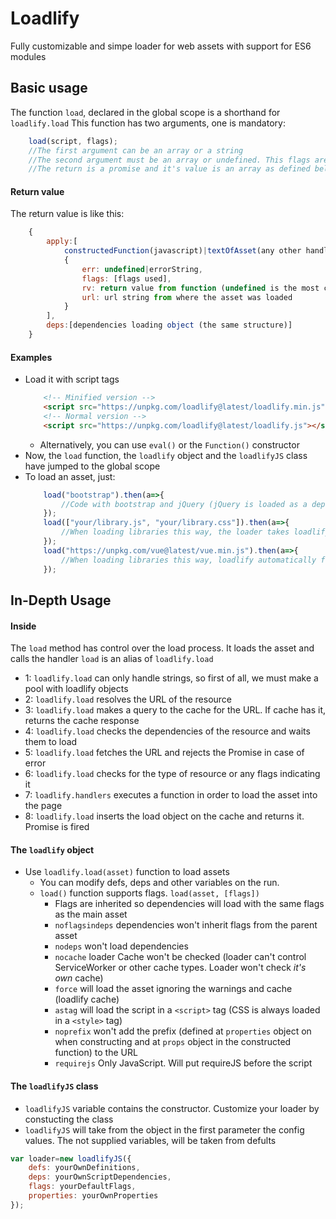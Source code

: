 # Loadlify

Fully customizable and simpe loader for web assets with support for ES6 modules


## Basic usage

The function `load`, declared in the global scope is a shorthand for `loadlify.load`
This function has two arguments, one is mandatory:
````javascript
	load(script, flags);
	//The first argument can be an array or a string
	//The second argument must be an array or undefined. This flags are inherited by default, but can be disabled
	//The return is a promise and it's value is an array as defined below
````

#### Return value
The return value is like this:

````javascript
	{
		apply:[
			constructedFunction(javascript)|textOfAsset(any other handler),
			{
				err: undefined|errorString,
				flags: [flags used],
				rv: return value from function (undefined is the most common),
				url: url string from where the asset was loaded
			}
		],
		deps:[dependencies loading object (the same structure)]
	}
````
#### Examples

- Load it with script tags
	````html
		<!-- Minified version -->
		<script src="https://unpkg.com/loadlify@latest/loadlify.min.js"></script>
		<!-- Normal version -->
		<script src="https://unpkg.com/loadlify@latest/loadlify.js"></script>
	 ````
  - Alternatively, you can use `eval()` or the `Function()` constructor
- Now, the `load` function, the `loadlify` object and the `loadlifyJS` class have jumped to the global scope
- To load an asset, just:
	````javascript
		load("bootstrap").then(a=>{
			//Code with bootstrap and jQuery (jQuery is loaded as a dependency of bootstrap)
		});
		load(["your/library.js", "your/library.css"]).then(a=>{
			//When loading libraries this way, the loader takes loadlify.props.prefix as a prefix for your path. It defauts to ./lib/
		});
		load("https://unpkg.com/vue@latest/vue.min.js").then(a=>{
			//When loading libraries this way, loadlify automatically fetches the URL
		});
	````

## In-Depth Usage

#### Inside
The `load` method has control over the load process. It loads the asset and calls the handler
`load` is an alias of `loadlify.load`
- 1: `loadlify.load` can only handle strings, so first of all, we must make a pool with loadlify objects
- 2: `loadlify.load` resolves the URL of the resource
- 3: `loadlify.load` makes a query to the cache for the URL. If cache has it, returns the cache response
- 4: `loadlify.load` checks the dependencies of the resource and waits them to load
- 5: `loadlify.load` fetches the URL and rejects the Promise in case of error
- 6: `loadlify.load` checks for the type of resource or any flags indicating it
- 7: `loadlify.handlers` executes a function in order to load the asset into the page
- 8: `loadlify.load` inserts the load object on the cache and returns it. Promise is fired

#### The `loadlify` object
- Use `loadlify.load(asset)` function to load assets
  - You can modify defs, deps and other variables on the run.
  - `load()` function supports flags. `load(asset, [flags])`
    - Flags are inherited so dependencies will load with the same flags as the main asset
    - `noflagsindeps` dependencies won't inherit flags from the parent asset
    - `nodeps` won't load dependencies
    - `nocache` loader Cache won't be checked (loader can't control ServiceWorker or other cache types. Loader won't check *it's own* cache)
    - `force` will load the asset ignoring the warnings and cache (loadlify cache)
    - `astag` will load the script in a `<script>` tag (CSS is always loaded in a `<style>` tag)
    - `noprefix` won't add the prefix (defined at `properties` object on when constructing and at `props` object in the constructed function) to the URL
    - `requirejs` Only JavaScript. Will put requireJS before the script

#### The `loadlifyJS` class

- `loadlifyJS` variable contains the constructor. Customize your loader by constucting the class
- `loadlifyJS` will take from the object in the first parameter the config values. The not supplied variables, will be taken from defults
	
````javascript
var loader=new loadlifyJS({
	defs: yourOwnDefinitions,
	deps: yourOwnScriptDependencies,
	flags: yourDefaultFlags,
	properties: yourOwnProperties
});
````
